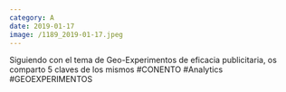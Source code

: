 ```yaml
--- 
category: A 
date: 2019-01-17 
image: /1189_2019-01-17.jpeg 
--- 
```


Siguiendo con el tema de Geo-Experimentos de eficacia publicitaria, os comparto 5 claves de los mismos #CONENTO #Analytics #GEOEXPERIMENTOS